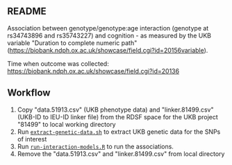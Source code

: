 ## README

Association between genotype/genotype:age interaction (genotype at rs34743896 and rs35743227) and cognition - as measured by the UKB variable "Duration to complete numeric path" (https://biobank.ndph.ox.ac.uk/showcase/field.cgi?id=20156variable).

Time when outcome was collected: https://biobank.ndph.ox.ac.uk/showcase/field.cgi?id=20136

## Workflow

1. Copy "data.51913.csv" (UKB phenotype data) and "linker.81499.csv" (UKB-ID to IEU-ID linker file) from the RDSF space for the UKB project "81499" to local working directory
2. Run [`extract-genetic-data.sh`](scripts/extract-genetic-data.sh) to extract UKB genetic data for the SNPs of interest
3. Run [`run-interaction-models.R`](scripts/run-interaction-models.R) to run the associations.
4. Remove the "data.51913.csv" and "linker.81499.csv" from local directory
